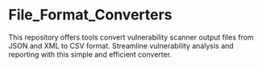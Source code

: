 # File_Format_Converters
This repository offers tools convert vulnerability scanner output files from JSON and XML to CSV format. Streamline vulnerability analysis and reporting with this simple and efficient converter.
